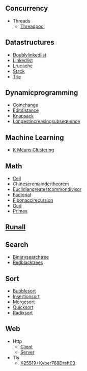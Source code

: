 
## Concurrency
  * Threads
    * [Threadpool](https://github.com/TheAlgorithms/Zig/blob/HEAD/concurrency/threads/ThreadPool.zig)

## Datastructures
  * [Doublylinkedlist](https://github.com/TheAlgorithms/Zig/blob/HEAD/dataStructures/doublyLinkedList.zig)
  * [Linkedlist](https://github.com/TheAlgorithms/Zig/blob/HEAD/dataStructures/linkedList.zig)
  * [Lrucache](https://github.com/TheAlgorithms/Zig/blob/HEAD/dataStructures/lruCache.zig)
  * [Stack](https://github.com/TheAlgorithms/Zig/blob/HEAD/dataStructures/stack.zig)
  * [Trie](https://github.com/TheAlgorithms/Zig/blob/HEAD/dataStructures/trie.zig)

## Dynamicprogramming
  * [Coinchange](https://github.com/TheAlgorithms/Zig/blob/HEAD/dynamicProgramming/coinChange.zig)
  * [Editdistance](https://github.com/TheAlgorithms/Zig/blob/HEAD/dynamicProgramming/editDistance.zig)
  * [Knapsack](https://github.com/TheAlgorithms/Zig/blob/HEAD/dynamicProgramming/knapsack.zig)
  * [Longestincreasingsubsequence](https://github.com/TheAlgorithms/Zig/blob/HEAD/dynamicProgramming/longestIncreasingSubsequence.zig)

## Machine Learning
  * [K Means Clustering](https://github.com/TheAlgorithms/Zig/blob/HEAD/machine_learning/k_means_clustering.zig)

## Math
  * [Ceil](https://github.com/TheAlgorithms/Zig/blob/HEAD/math/ceil.zig)
  * [Chineseremaindertheorem](https://github.com/TheAlgorithms/Zig/blob/HEAD/math/chineseRemainderTheorem.zig)
  * [Euclidiangreatestcommondivisor](https://github.com/TheAlgorithms/Zig/blob/HEAD/math/euclidianGreatestCommonDivisor.zig)
  * [Factorial](https://github.com/TheAlgorithms/Zig/blob/HEAD/math/factorial.zig)
  * [Fibonaccirecursion](https://github.com/TheAlgorithms/Zig/blob/HEAD/math/fibonacciRecursion.zig)
  * [Gcd](https://github.com/TheAlgorithms/Zig/blob/HEAD/math/gcd.zig)
  * [Primes](https://github.com/TheAlgorithms/Zig/blob/HEAD/math/primes.zig)

## [Runall](https://github.com/TheAlgorithms/Zig/blob/HEAD//runall.zig)

## Search
  * [Binarysearchtree](https://github.com/TheAlgorithms/Zig/blob/HEAD/search/binarySearchTree.zig)
  * [Redblacktrees](https://github.com/TheAlgorithms/Zig/blob/HEAD/search/redBlackTrees.zig)

## Sort
  * [Bubblesort](https://github.com/TheAlgorithms/Zig/blob/HEAD/sort/bubbleSort.zig)
  * [Insertionsort](https://github.com/TheAlgorithms/Zig/blob/HEAD/sort/insertionSort.zig)
  * [Mergesort](https://github.com/TheAlgorithms/Zig/blob/HEAD/sort/mergeSort.zig)
  * [Quicksort](https://github.com/TheAlgorithms/Zig/blob/HEAD/sort/quickSort.zig)
  * [Radixsort](https://github.com/TheAlgorithms/Zig/blob/HEAD/sort/radixSort.zig)

## Web
  * Http
    * [Client](https://github.com/TheAlgorithms/Zig/blob/HEAD/web/http/client.zig)
    * [Server](https://github.com/TheAlgorithms/Zig/blob/HEAD/web/http/server.zig)
  * Tls
    * [X25519+Kyber768Draft00](https://github.com/TheAlgorithms/Zig/blob/HEAD/web/tls/X25519+Kyber768Draft00.zig)
